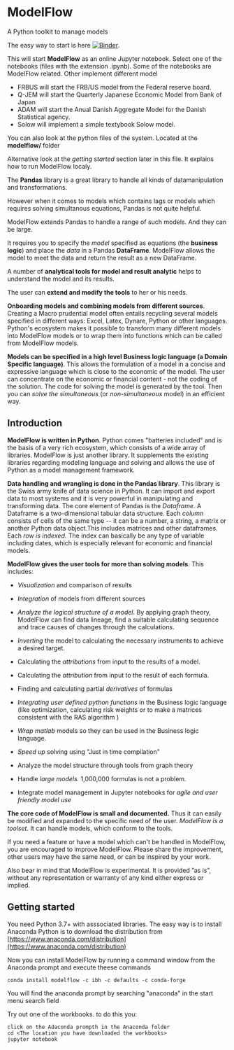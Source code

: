 # ModelFlow
A Python toolkit to manage models

The easy way to start is here [![Binder](https://mybinder.org/badge_logo.svg)](https://mybinder.org/v2/gh/Ibhansen/modelflow2/master).

This will start **ModelFlow** as an online Jupyter notebook. Select one of the notebooks (files with the extension .ipynb). Some of the 
notebooks are ModelFlow related. Other implement different model 

 - FRBUS  will start the FRB/US model from the Federal reserve board. 
 - Q-JEM will start the Quarterly Japanese Economic Model from Bank of Japan
 - ADAM will start the Anual Danish Aggregate Model for the Danish Statistical agency. 
 - Solow will implement a simple textybook Solow model. 

You can also look at the python files of the system. Located at the **modelflow/** folder

Alternative look at the *getting started* section later in this file. It explains how to run ModelFlow localy. 

The **Pandas** library is a great library to handle all kinds of datamanipulation and transformations. 

However when it comes to models which contains lags or models which requires solving simultanous equations, Pandas is not quite helpful. 

ModelFlow extends Pandas to handle a range of such models. And they can be large.  

It requires you to specify the *model* specified as equations (the **business logic**) and place the *data* in a Pandas  **DataFrame**.  ModelFlow allows the model to meet the data and return the result as a new DataFrame. 

A number of **analytical tools for model and result analytic** helps to understand the model and its results.

The user can **extend and modify the tools** to her or his needs.

**Onboarding models and combining models from different sources**. Creating a Macro prudential model often entails recycling several models specified in different ways: Excel, Latex, Dynare, Python or other languages. Python's ecosystem makes it possible to transform many different models into ModelFlow models or to wrap them into functions which can be called from ModelFlow models.

**Models can be specified in a high level Business logic language (a Domain Specific language)**. This allows the formulation of a model in a concise and expressive language which is close to the economic of the model. The user can concentrate on the economic or financial content - not the coding of the solution. The code for solving the model is generated by the tool. Then you can *solve the
simultaneous* (or *non-simultaneous* model) in an efficient way. 

## Introduction 

**ModelFlow is written in Python**. Python comes "batteries included" and is
the basis of a very rich ecosystem, which consists of a wide array of
libraries. ModelFlow is just another library. It supplements the existing
libraries regarding modeling language and solving and allows the use of
Python as a model management framework.

**Data handling and wrangling is done in the Pandas library**. This
library is the Swiss army knife of data science in Python. It can import and export data to most systems and it is very powerful in manipulating and transforming data.
The core
element of Pandas is the *Dataframe*. A Dataframe is a two-dimensional
tabular data structure. Each *column* consists of cells of the same type
-- it can be a number, a string, a matrix or another Python data object.This includes matrices and other dataframes. Each *row is indexed.* The index can basically be any type of variable
including dates, which is especially relevant for economic and financial models.

**ModelFlow gives the user tools for more than solving models**. This
includes:

-   *Visualization* and comparison of results

-   *Integration* of models from different sources

-   *Analyze the logical structure of a model*. By applying graph theory, 
    ModelFlow can find data lineage, find a suitable calculating sequence and trace 
    causes of changes through the calculations.

-   *Inverting* the model to calculating the necessary instruments to
    achieve a desired target.

-   Calculating the *attributions* from input to the results of a model.

-   Calculating the *attribution* from input to the result of each
    formula.

-   Finding and calculating partial *derivatives* of formulas

-   *Integrating user defined python functions* in the Business logic
    language (like optimization, calculating risk weights or to make a matrices consistent with the RAS algorithm  )

-   *Wrap matlab* models so they can be used in the Business logic
    language.

-   *Speed up* solving using "Just in time compilation"

-   Analyze the model structure through tools from graph theory

-   Handle *large models.* 1,000,000 formulas is not a problem.

-   Integrate model management in Jupyter notebooks for *agile and user
    friendly model use*


**The core code of ModelFlow is small and
documented.** Thus it can easily be modified and expanded to the specific need of the user. *ModelFlow is a toolset*. It can handle models, which conform to the tools.

If you need a feature or have a model which can't be handled in ModelFlow,
you are encouraged to improve ModelFlow. Please share the
improvement, other users may have the same need, or can be inspired by
your work.

Also bear in mind that ModelFlow is experimental. It is provided ”as is”, without any representation or warranty of any kind either express or implied.   

## Getting started

You need Python 3.7+ with asssociated libraries. The easy way is to install Anaconda Python is to download the distribution from [https://www.anaconda.com/distribution](https://www.anaconda.com/distribution)

Now you can install ModelFlow by running a command window from the Anaconda prompt and execute theese commands 
```
conda install modelflow -c ibh -c defaults -c conda-forge
```
You will find the anaconda prompt by searching "anaconda" in the start menu search field

Try out one of the workbooks. to do this you:
```
click on the Adaconda prompth in the Anaconda folder
cd <The location you have downloaded the workbooks>
jupyter notebook
```
